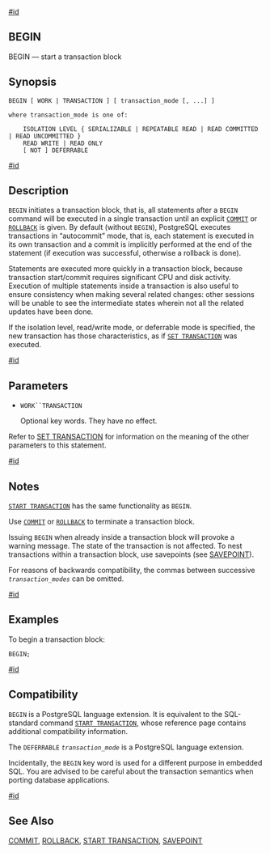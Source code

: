 [#id](#SQL-BEGIN)

## BEGIN

BEGIN — start a transaction block

## Synopsis

```
BEGIN [ WORK | TRANSACTION ] [ transaction_mode [, ...] ]

where transaction_mode is one of:

    ISOLATION LEVEL { SERIALIZABLE | REPEATABLE READ | READ COMMITTED | READ UNCOMMITTED }
    READ WRITE | READ ONLY
    [ NOT ] DEFERRABLE
```

[#id](#id-1.9.3.47.5)

## Description

`BEGIN` initiates a transaction block, that is, all statements after a `BEGIN` command will be executed in a single transaction until an explicit [`COMMIT`](sql-commit) or [`ROLLBACK`](sql-rollback) is given. By default (without `BEGIN`), PostgreSQL executes transactions in “autocommit” mode, that is, each statement is executed in its own transaction and a commit is implicitly performed at the end of the statement (if execution was successful, otherwise a rollback is done).

Statements are executed more quickly in a transaction block, because transaction start/commit requires significant CPU and disk activity. Execution of multiple statements inside a transaction is also useful to ensure consistency when making several related changes: other sessions will be unable to see the intermediate states wherein not all the related updates have been done.

If the isolation level, read/write mode, or deferrable mode is specified, the new transaction has those characteristics, as if [`SET TRANSACTION`](sql-set-transaction) was executed.

[#id](#id-1.9.3.47.6)

## Parameters

* `WORK``TRANSACTION`

  Optional key words. They have no effect.

Refer to [SET TRANSACTION](sql-set-transaction) for information on the meaning of the other parameters to this statement.

[#id](#id-1.9.3.47.7)

## Notes

[`START TRANSACTION`](sql-start-transaction) has the same functionality as `BEGIN`.

Use [`COMMIT`](sql-commit) or [`ROLLBACK`](sql-rollback) to terminate a transaction block.

Issuing `BEGIN` when already inside a transaction block will provoke a warning message. The state of the transaction is not affected. To nest transactions within a transaction block, use savepoints (see [SAVEPOINT](sql-savepoint)).

For reasons of backwards compatibility, the commas between successive *`transaction_modes`* can be omitted.

[#id](#id-1.9.3.47.8)

## Examples

To begin a transaction block:

```
BEGIN;
```

[#id](#id-1.9.3.47.9)

## Compatibility

`BEGIN` is a PostgreSQL language extension. It is equivalent to the SQL-standard command [`START TRANSACTION`](sql-start-transaction), whose reference page contains additional compatibility information.

The `DEFERRABLE` *`transaction_mode`* is a PostgreSQL language extension.

Incidentally, the `BEGIN` key word is used for a different purpose in embedded SQL. You are advised to be careful about the transaction semantics when porting database applications.

[#id](#id-1.9.3.47.10)

## See Also

[COMMIT](sql-commit), [ROLLBACK](sql-rollback), [START TRANSACTION](sql-start-transaction), [SAVEPOINT](sql-savepoint)